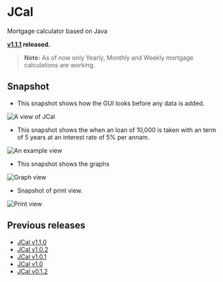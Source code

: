 # JCal
Mortgage calculator based on Java


**[v1.1.1](https://github.com/gollahalli/JCal/releases/latest) released.**



> **Note:** As of now only Yearly, Monthly and Weekly mortgage calculations are working.

## Snapshot

* This snapshot shows how the GUI looks before any data is added.

![A view of JCal](https://raw.githubusercontent.com/gollahalli/JCal/master/src/resource/s-1.png)


* This snapshot shows the when an loan of 10,000 is taken with an term of 5 years at an interest rate of 5% per annam.

![An example view](https://raw.githubusercontent.com/gollahalli/JCal/master/src/resource/s-2.png)


* This snapshot shows the graphs

![Graph view](https://raw.githubusercontent.com/gollahalli/JCal/master/src/resource/s-3.png)

* Snapshot of print view.

![Print view](https://raw.githubusercontent.com/gollahalli/JCal/master/src/resource/s-4.png)

## Previous releases

* [JCal v1.1.0](https://github.com/gollahalli/JCal/releases/tag/v1.1.0)
* [JCal v1.0.2](https://github.com/gollahalli/JCal/releases/tag/v1.0.2)
* [JCal v1.0.1](https://github.com/gollahalli/JCal/releases/tag/v1.0.1)
* [JCal v1.0](https://github.com/gollahalli/JCal/releases/tag/v1.0)
* [JCal v0.1.2](https://github.com/gollahalli/JCal/releases/tag/v0.1.2)

